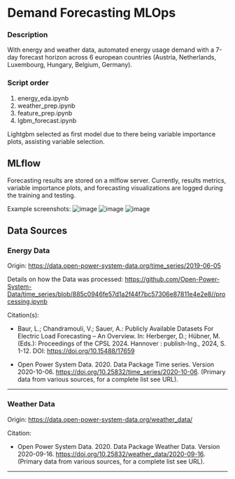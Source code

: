 # Demand Forecasting MLOps

### Description
With energy and weather data, automated energy usage demand with a 7-day forecast horizon across 6 european countries (Austria, Netherlands, Luxembourg, Hungary, Belgium, Germany). 

### Script order
1. energy_eda.ipynb 
2. weather_prep.ipynb
3. feature_prep.ipynb
4. lgbm_forecast.ipynb

Lightgbm selected as first model due to there being variable importance plots, assisting variable selection. 

## MLflow
Forecasting results are stored on a mlflow server. Currently, results metrics, variable importance plots, and forecasting visualizations are logged during the training and testing.

Example screenshots:
![image](https://github.com/user-attachments/assets/9832cf9e-d8f9-4e83-afd0-d2993918ef8a)
![image](https://github.com/user-attachments/assets/b08afb02-1116-43b1-aa6a-dbab6dac3ae4)
![image](https://github.com/user-attachments/assets/e43b7c14-940c-4f2d-b919-2a4fcfa1b4a0)


## Data Sources
### Energy Data 
Origin: https://data.open-power-system-data.org/time_series/2019-06-05      

Details on how the Data was processed:
https://github.com/Open-Power-System-Data/time_series/blob/885c0946fe57d1a2f44f7bc57306e87811e4e2e8//processing.ipynb   

 Citation(s): 
- Baur, L.; Chandramouli, V.; Sauer, A.: Publicly Available Datasets For Electric Load Forecasting – An Overview. In: Herberger, D.; Hübner, M. (Eds.): Proceedings of the CPSL 2024. Hannover : publish-Ing., 2024, S. 1-12. DOI: https://doi.org/10.15488/17659

- Open Power System Data. 2020. Data Package Time series. Version 2020-10-06. https://doi.org/10.25832/time_series/2020-10-06. (Primary data from various sources, for a complete list see URL).

___

### Weather Data 
Origin: https://data.open-power-system-data.org/weather_data/    

Citation:
- Open Power System Data. 2020. Data Package Weather Data. Version 2020-09-16. https://doi.org/10.25832/weather_data/2020-09-16. (Primary data from various sources, for a complete list see URL).
___

